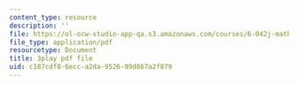 ```yaml
---
content_type: resource
description: ''
file: https://ol-ocw-studio-app-qa.s3.amazonaws.com/courses/6-042j-mathematics-for-computer-science-spring-2015/c187cdf86ecca2da952699d867a2f879_WQHOImO0pX0.pdf
file_type: application/pdf
resourcetype: Document
title: 3play pdf file
uid: c187cdf8-6ecc-a2da-9526-99d867a2f879
---
```

